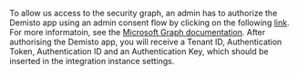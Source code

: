 To allow us access to the security graph, an admin has to authorize the Demisto app using an admin consent flow by clicking on the following [link](https://login.microsoftonline.com/common/adminconsent?client_id=a7a86867-d2ba-4528-8831-74bc84a700b2&redirect_uri=https://demistobot.demisto.com/msg-user).
For more informatoin, see the [Microsoft Graph documentation](https://docs.microsoft.com/en-us/graph/overview).
After authorising the Demisto app, you will receive a Tenant ID, Authentication Token, Authentication ID and an Authentication Key, which should be inserted in the integration instance settings.
